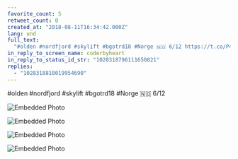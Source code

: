 ```yaml
---
favorite_count: 5
retweet_count: 0
created_at: "2018-08-11T16:34:42.000Z"
lang: und
full_text:
  "#olden #nordfjord #skylift #bgotrd18 #Norge 🇳🇴 6/12 https://t.co/P4X7QbVQPG"
in_reply_to_screen_name: coderbyheart
in_reply_to_status_id_str: "1028318796111650821"
replies:
  - "1028318810019954690"
---
```


#olden #nordfjord #skylift #bgotrd18 #Norge 🇳🇴 6/12

<div class="gallery gallery-4">

![Embedded Photo](https://twitter-media-coderbyheart.s3.eu-north-1.amazonaws.com/1028318802428264450-DkVOasjX4AAuHAU.jpg)

![Embedded Photo](https://twitter-media-coderbyheart.s3.eu-north-1.amazonaws.com/1028318802428264450-DkVObjzXcAEyoV6.jpg)

![Embedded Photo](https://twitter-media-coderbyheart.s3.eu-north-1.amazonaws.com/1028318802428264450-DkVOc_DWsAEFE7O.jpg)

![Embedded Photo](https://twitter-media-coderbyheart.s3.eu-north-1.amazonaws.com/1028318802428264450-DkVOg0zW4AA_nWT.jpg)

</div>
